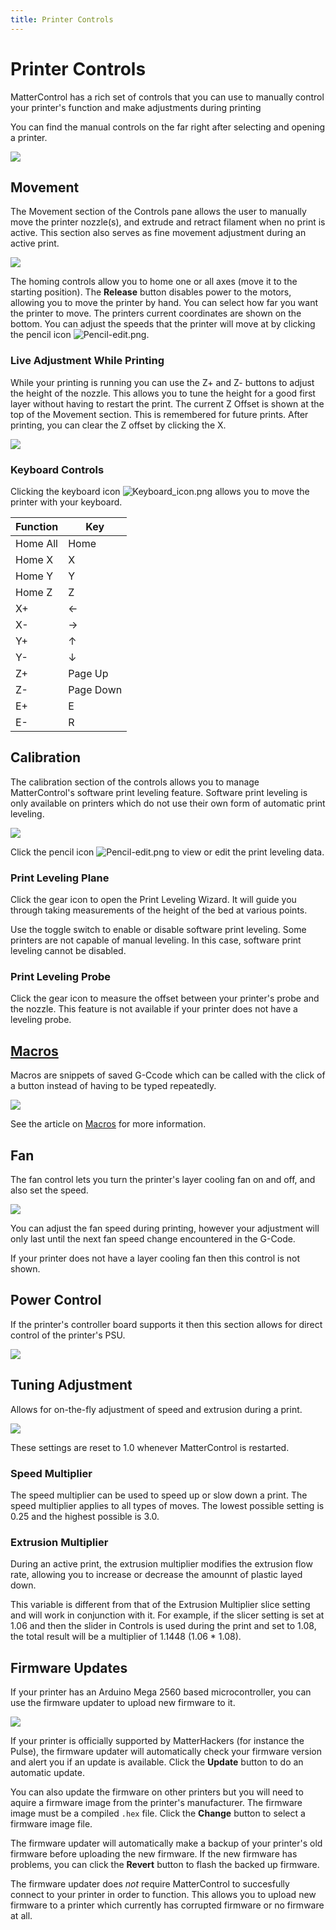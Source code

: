 ```yaml
---
title: Printer Controls
---
```


Printer Controls
================

MatterControl has a rich set of controls that you can use to manually control your printer's function and make adjustments during printing

You can find the manual controls on the far right after selecting and opening a printer.

![](https://www.matterhackers.com/r/vXKvzY)

Movement
--------

The Movement section of the Controls pane allows the user to manually move the printer nozzle(s), and extrude and retract filament when no print is active. This section also serves as fine movement adjustment during an active print.

![](https://lh3.googleusercontent.com/2Yx1l2KUr7bzGr2FSES6be652ei6bVWOIx6dhjt7LC6Ia_PIB0fcv2Vltd0yFyR-EOWqQmzDrKoTUfioDHa2S3_qFQ=s0)

The homing controls allow you to home one or all axes (move it to the starting position). The **Release** button disables power to the motors, allowing you to move the printer by hand. You can select how far you want the printer to move. The printers current coordinates are shown on the bottom. You can adjust the speeds that the printer will move at by clicking the pencil icon ![Pencil-edit.png](http://wiki.mattercontrol.com/images/b/b0/Pencil-edit.png
"Pencil-edit.png").

### Live Adjustment While Printing

While your printing is running you can use the Z+ and Z- buttons to adjust the height of the nozzle. This allows you to tune the height for a good first layer without having to restart the print. The current Z Offset is shown at the top of the Movement section. This is remembered for future prints. After printing, you can clear the Z offset by clicking the X.

![](https://lh3.googleusercontent.com/dpAFnIaaEEF3s9WHq_c94opjlwHfuQh3bPt9rWy6_V3nzhWctcDLXzDovMz4uK67EQcEm1qCW3Rmn1ygy-leX8Q1ng=w512)

### Keyboard Controls

Clicking the keyboard icon ![Keyboard\_icon.png](http://wiki.mattercontrol.com/images/d/d7/Keyboard_icon.png
"Keyboard_icon.png") allows you to move the printer with your keyboard.

| Function | Key       |
| -------- | --------- |
| Home All | Home      |
| Home X   | X         |
| Home Y   | Y         |
| Home Z   | Z         |
| X+       | ←         |
| X-       | →         |
| Y+       | ↑         |
| Y-       | ↓         |
| Z+       | Page Up   |
| Z-       | Page Down |
| E+       | E         |
| E-       | R         |


Calibration
-----------

The calibration section of the controls allows you to manage MatterControl's software print leveling feature. Software print leveling is only available on printers which do not use their own form of automatic print leveling.

![](https://lh3.googleusercontent.com/NApNV_GfomZEwBKAP9ltyD5cejLwktWy8-fklAErv8iytHe1HYUKbvMbBCtbhfIVP-7eyH2Olgc4KnanZY-sipzS=s0)

Click the pencil icon ![Pencil-edit.png](http://wiki.mattercontrol.com/images/b/b0/Pencil-edit.png
"Pencil-edit.png") to view or edit the print leveling data.

### Print Leveling Plane
Click the gear icon to open the Print Leveling Wizard. It will guide you through taking measurements of the height of the bed at various points.

Use the toggle switch to enable or disable software print leveling. Some printers are not capable of manual leveling. In this case, software print leveling cannot be disabled.

### Print Leveling Probe
Click the gear icon to measure the offset between your printer's probe and the nozzle. This feature is not available if your printer does not have a leveling probe.


[Macros](macros.md)
-------------------

Macros are snippets of saved G-Ccode which can be called with the click of a button instead of having to be typed repeatedly.

![](https://lh3.googleusercontent.com/0t9m7MoB4MJ8ezB5jWAmJ1cn6nHSs1egRjLKX3LZY3GKxLXFQOIErVv_LQ2PZEFnBneWG-ktf4-JJpJ1snTTSvmrCdc=s0)

See the article on [Macros](macros.md) for more information.


Fan
---

The fan control lets you turn the printer's layer cooling fan on and off, and also set the speed.

![](https://lh3.googleusercontent.com/J_vCFI0KdgZtBfcu84pG5XggUrs4zBS4-Etd8Z3aGRJsarC8Zg8mtyFXsPguoINUd6rXKKyQFxZ6GfkpkmeVBRxaVFs=s0)

You can adjust the fan speed during printing, however your adjustment will only last until the next fan speed change encountered in the G-Code.

If your printer does not have a layer cooling fan then this control is not shown.


Power Control
-------------

If the printer's controller board supports it then this section allows for direct control of the printer's PSU.

![](https://lh3.googleusercontent.com/6ZfR-AEd1xkBi140AgAuPdBE6V_ceH_fcXTt3D9gKiB4jKhEF7dLWIm6iGnE2gGLaqgCAXUqeOnzxc03BiO4KjOL=s0)


Tuning Adjustment
-----------------

Allows for on-the-fly adjustment of speed and extrusion during a print.

![](https://lh3.googleusercontent.com/JeJSmRR2bVuTg7AQGpeBUjWFielnyhuC4R9MwxGIkwg-ZuaM-FM2jGgVsMyxTwPYi-s_Ys-u4PqXOwPankLv8um-EA=s0)

These settings are reset to 1.0 whenever MatterControl is restarted.

### Speed Multiplier
The speed multiplier can be used to speed up or slow down a print. The speed multiplier applies to all types of moves. The lowest possible setting is 0.25 and the highest possible is 3.0.

### Extrusion Multiplier
During an active print, the extrusion multiplier modifies the extrusion flow rate, allowing you to increase or decrease the amounnt of plastic layed down.

This variable is different from that of the Extrusion Multiplier slice setting and will work in conjunction with it. For example, if the slicer setting is set at 1.06 and then the slider in Controls is used during the print and set to 1.08, the total result will be a multiplier of 1.1448 (1.06 * 1.08).


Firmware Updates
----------------

If your printer has an Arduino Mega 2560 based microcontroller, you can use the firmware updater to upload new firmware to it.

![](https://lh3.googleusercontent.com/3C166BaJZFQUNHtfeMaQprsOCN7RGvSs4xacVWpz-N8E0JnA26kBEc--egSQf1OOYudlYcGAKLrg3-BxTKUyQXEAPw=s0)

If your printer is officially supported by MatterHackers (for instance the Pulse), the firmware updater will automatically check your firmware version and alert you if an update is available. Click the **Update** button to do an automatic update.

You can also update the firmware on other printers but you will need to aquire a firmware image from the printer's manufacturer. The firmware image must be a compiled `.hex` file. Click the **Change** button to select a firmware image file.

The firmware updater will automatically make a backup of your printer's old firmware before uploading the new firmware. If the new firmware has problems, you can click the **Revert** button to flash the backed up firmware.

The firmware updater does *not* require MatterControl to succesfully connect to your printer in order to function. This allows you to upload new firmware to a printer which currently has corrupted firmware or no firmware at all.

